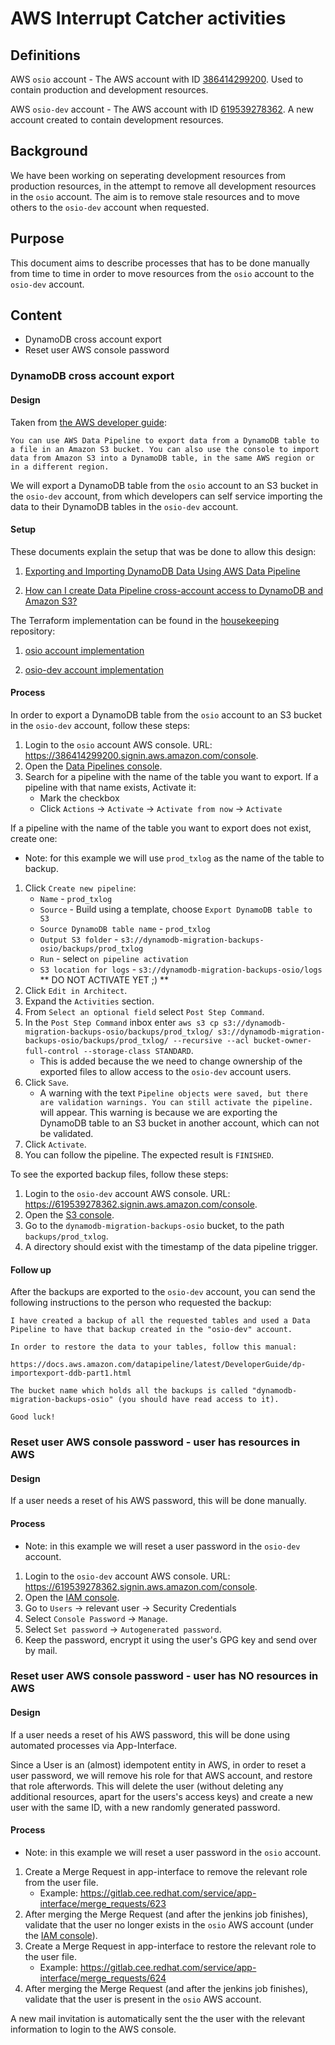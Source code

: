 # AWS Interrupt Catcher activities

## Definitions

AWS `osio` account - The AWS account with ID [386414299200](https://386414299200.signin.aws.amazon.com/console). Used to contain production and development resources.

AWS `osio-dev` account - The AWS account with ID [619539278362](https://619539278362.signin.aws.amazon.com/console). A new account created to contain development resources.

## Background

We have been working on seperating development resources from production resources, in the attempt to remove all development resources in the `osio` account. The aim is to remove stale resources and to move others to the `osio-dev` account when requested.

## Purpose

This document aims to describe processes that has to be done manually from time to time in order to move resources from the `osio` account to the `osio-dev` account.

## Content

* DynamoDB cross account export
* Reset user AWS console password

### DynamoDB cross account export

#### Design

Taken from [the AWS developer guide](https://docs.aws.amazon.com/amazondynamodb/latest/developerguide/DynamoDBPipeline.html):

```
You can use AWS Data Pipeline to export data from a DynamoDB table to a file in an Amazon S3 bucket. You can also use the console to import data from Amazon S3 into a DynamoDB table, in the same AWS region or in a different region.
```

We will export a DynamoDB table from the `osio` account to an S3 bucket in the `osio-dev` account, from which developers can self service importing the data to their DynamoDB tables in the `osio-dev` account.

#### Setup

These documents explain the setup that was be done to allow this design:

1. [Exporting and Importing DynamoDB Data Using AWS Data Pipeline](https://docs.aws.amazon.com/amazondynamodb/latest/developerguide/DynamoDBPipeline.html)

2. [How can I create Data Pipeline cross-account access to DynamoDB and Amazon S3?](https://aws.amazon.com/premiumsupport/knowledge-center/data-pipeline-account-access-dynamodb-s3/)

The Terraform implementation can be found in the [housekeeping](https://gitlab.cee.redhat.com/dtsd/housekeeping) repository:

1. [osio account implementation](https://gitlab.cee.redhat.com/dtsd/housekeeping/blob/master/terraform/osio/dtsd/cross-account-policy.tf)

2. [osio-dev account implementation](https://gitlab.cee.redhat.com/dtsd/housekeeping/blob/master/terraform/osio-dev/dynamodb-backups.tf)

#### Process

In order to export a DynamoDB table from the `osio` account to an S3 bucket in the `osio-dev` account, follow these steps:

1. Login to the `osio` account AWS console. URL: https://386414299200.signin.aws.amazon.com/console.
2. Open the [Data Pipelines console](https://console.aws.amazon.com/datapipeline/).
3. Search for a pipeline with the name of the table you want to export. If a pipeline with that name exists, Activate it:
    * Mark the checkbox
    * Click `Actions` -> `Activate` -> `Activate from now` -> `Activate`

If a pipeline with the name of the table you want to export does not exist, create one:

* Note: for this example we will use `prod_txlog` as the name of the table to backup.

1. Click `Create new pipeline`:
    * `Name` - `prod_txlog`
    * `Source` - Build using a template, choose `Export DynamoDB table to S3`
    * `Source DynamoDB table name` - `prod_txlog`
    * `Output S3 folder` - `s3://dynamodb-migration-backups-osio/backups/prod_txlog`
    * `Run` - select `on pipeline activation`
    * `S3 location for logs` - `s3://dynamodb-migration-backups-osio/logs`
    ** DO NOT ACTIVATE YET ;) **
2. Click `Edit in Architect`.
3. Expand the `Activities` section.
4. From `Select an optional field` select `Post Step Command`.
5. In the `Post Step Command` inbox enter `aws s3 cp s3://dynamodb-migration-backups-osio/backups/prod_txlog/ s3://dynamodb-migration-backups-osio/backups/prod_txlog/ --recursive --acl bucket-owner-full-control --storage-class STANDARD`.
    * This is added because the we need to change ownership of the exported files to allow access to the `osio-dev` account users.
6. Click `Save`.
    * A warning with the text `Pipeline objects were saved, but there are validation warnings. You can still activate the pipeline.` will appear. This warning is because we are exporting the DynamoDB table to an S3 bucket in another account, which can not be validated.
7. Click `Activate`.
8. You can follow the pipeline. The expected result is `FINISHED`.

To see the exported backup files, follow these steps:

1. Login to the `osio-dev` account AWS console. URL: https://619539278362.signin.aws.amazon.com/console.
2. Open the [S3 console](https://console.aws.amazon.com/s3/).
3. Go to the `dynamodb-migration-backups-osio` bucket, to the path `backups/prod_txlog`.
4. A directory should exist with the timestamp of the data pipeline trigger.

#### Follow up

After the backups are exported to the `osio-dev` account, you can send the following instructions to the person who requested the backup:

```
I have created a backup of all the requested tables and used a Data Pipeline to have that backup created in the "osio-dev" account.

In order to restore the data to your tables, follow this manual:

https://docs.aws.amazon.com/datapipeline/latest/DeveloperGuide/dp-importexport-ddb-part1.html

The bucket name which holds all the backups is called "dynamodb-migration-backups-osio" (you should have read access to it).

Good luck!
```

### Reset user AWS console password - user has resources in AWS

#### Design

If a user needs a reset of his AWS password, this will be done manually.

#### Process

* Note: in this example we will reset a user password in the `osio-dev` account.

1. Login to the `osio-dev` account AWS console. URL: https://619539278362.signin.aws.amazon.com/console.
2. Open the [IAM console](https://console.aws.amazon.com/iam/).
3. Go to `Users` -> relevant user -> Security Credentials
4. Select `Console Password` -> `Manage`.
5. Select `Set password` -> `Autogenerated password`.
6. Keep the password, encrypt it using the user's GPG key and send over by mail.


### Reset user AWS console password - user has **NO** resources in AWS

#### Design

If a user needs a reset of his AWS password, this will be done using automated processes via App-Interface.

Since a User is an (almost) idempotent entity in AWS, in order to reset a user password, we will remove his role for that AWS account, and restore that role afterwords. This will delete the user (without deleting any additional resources, apart for the users's access keys) and create a new user with the same ID, with a new randomly generated password.

#### Process

* Note: in this example we will reset a user password in the `osio` account.

1. Create a Merge Request in app-interface to remove the relevant role from the user file.
    * Example: https://gitlab.cee.redhat.com/service/app-interface/merge_requests/623
2. After merging the Merge Request (and after the jenkins job finishes), validate that the user no longer exists in the `osio` AWS account (under the [IAM console](https://console.aws.amazon.com/iam/)).
3. Create a Merge Request in app-interface to restore the relevant role to the user file.
    * Example: https://gitlab.cee.redhat.com/service/app-interface/merge_requests/624
4. After merging the Merge Request (and after the jenkins job finishes), validate that the user is present in the `osio` AWS account.

A new mail invitation is automatically sent the the user with the relevant information to login to the AWS console.
